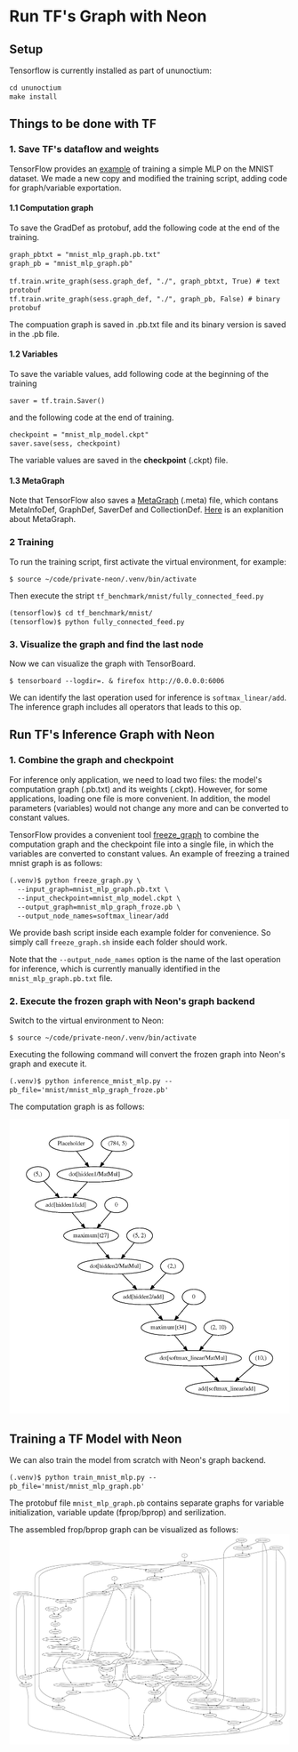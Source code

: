# Run TF's Graph with Neon

## Setup

Tensorflow is currently installed as part of ununoctium:

```
cd ununoctium
make install
```

## Things to be done with TF

### 1. Save TF's dataflow and weights

TensorFlow provides an [example](https://github.com/tensorflow/tensorflow/tree/master/tensorflow/examples/tutorials/mnist) of training a simple MLP on the MNIST dataset. We made a new copy and modified the training script, adding code for graph/variable exportation.


#### 1.1 Computation graph

To save the GradDef as protobuf, add the following code at the end of the training.

```  
graph_pbtxt = "mnist_mlp_graph.pb.txt"  
graph_pb = "mnist_mlp_graph.pb"  

tf.train.write_graph(sess.graph_def, "./", graph_pbtxt, True) # text protobuf  
tf.train.write_graph(sess.graph_def, "./", graph_pb, False) # binary protobuf
```

The compuation graph is saved in .pb.txt file and its binary version is saved in the .pb file.

#### 1.2 Variables  

To save the variable values, add following code at the beginning of the training

```
saver = tf.train.Saver() 
```

and the following code at the end of training.

```  
checkpoint = "mnist_mlp_model.ckpt"  
saver.save(sess, checkpoint)
```

The variable values are saved in the **checkpoint** (.ckpt) file.

#### 1.3 MetaGraph

Note that TensorFlow also saves a [MetaGraph](https://www.tensorflow.org/versions/r0.9/how_tos/meta_graph/index.html) (.meta) file, which contans MetaInfoDef, GraphDef, SaverDef and CollectionDef. 
[Here](http://stackoverflow.com/questions/36195454/what-is-the-tensorflow-checkpoint-meta-file#) is an explanition about MetaGraph.

### 2 Training

To run the training script, first activate the virtual environment, for example:

```
$ source ~/code/private-neon/.venv/bin/activate
```

Then execute the stript `tf_benchmark/mnist/fully_connected_feed.py`

```
(tensorflow)$ cd tf_benchmark/mnist/
(tensorflow)$ python fully_connected_feed.py
```
### 3. Visualize the graph and find the last node

Now we can visualize the graph with TensorBoard.

```
$ tensorboard --logdir=. & firefox http://0.0.0.0:6006
```
We can identify the last operation used for inference is `softmax_linear/add`. 
The inference graph includes all operators that leads to this op.

## Run TF's Inference Graph with Neon

### 1. Combine the graph and checkpoint

For inference only application, we need to load two files: the model's computation graph (.pb.txt) and its weights (.ckpt). 
However, for some applications, loading one file is more convenient.
In addition, the model parameters (variables) would not change any more and can be converted to constant values. 

TensorFlow provides a convenient tool [freeze_graph](https://github.com/tensorflow/tensorflow/blob/master/tensorflow/python/tools/freeze_graph.py) to combine the computation graph and the checkpoint file into a single file, in which the variables are converted to constant values. An example of freezing a trained mnist graph is as follows:

```
(.venv)$ python freeze_graph.py \
  --input_graph=mnist_mlp_graph.pb.txt \
  --input_checkpoint=mnist_mlp_model.ckpt \
  --output_graph=mnist_mlp_graph_froze.pb \
  --output_node_names=softmax_linear/add
```
We provide bash script inside each example folder for convenience. So simply call `freeze_graph.sh` inside each folder should work.

Note that the `--output_node_names` option is the name of the last operation for inference, which is currently manually identified in the `mnist_mlp_graph.pb.txt` file. 

### 2. Execute the frozen graph with Neon's graph backend

Switch to the virtual environment to Neon:

```
$ source ~/code/private-neon/.venv/bin/activate
```

Executing the following command will convert the frozen graph into Neon's graph and execute it.

```
(.venv)$ python inference_mnist_mlp.py --pb_file='mnist/mnist_mlp_graph_froze.pb'
``` 

The computation graph is as follows:

![](figure/mnist_mlp_inference.png)


## Training a TF Model with Neon

We can also train the model from scratch with Neon's graph backend.

```
(.venv)$ python train_mnist_mlp.py --pb_file='mnist/mnist_mlp_graph.pb'
```

The protobuf file `mnist_mlp_graph.pb` contains separate graphs for variable initialization, variable update (fprop/bprop) and serilization.

The assembled frop/bprop graph can be visualized as follows:
![](figure/mnist_mlp_train.png)